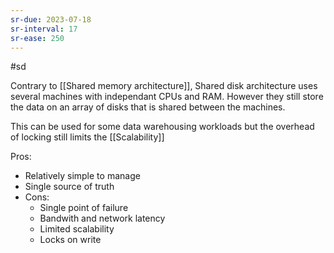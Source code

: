 ```yaml
---
sr-due: 2023-07-18
sr-interval: 17
sr-ease: 250
---
```


#sd

Contrary to [[Shared memory architecture]], Shared disk architecture uses several machines with independant CPUs and RAM. However they still store the data on an array of disks that is shared between the machines.

This can be used for some data warehousing workloads but the overhead of locking still limits the [[Scalability]]

Pros:

- Relatively simple to manage
- Single source of truth
- Cons:
  - Single point of failure
  - Bandwith and network latency
  - Limited scalability
  - Locks on write
